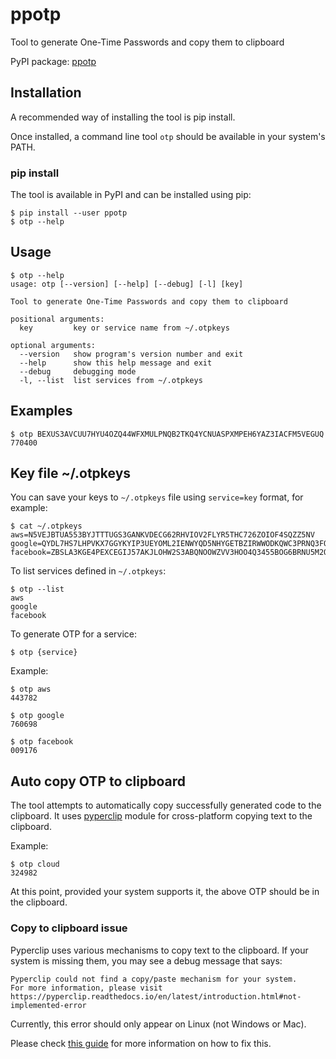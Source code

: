 # ppotp
Tool to generate One-Time Passwords and copy them to clipboard

PyPI package: [ppotp](https://pypi.python.org/pypi/ppotp)

## Installation
A recommended way of installing the tool is pip install.

Once installed, a command line tool `otp` should be available in your system's PATH.

### pip install
The tool is available in PyPI and can be installed using pip:
```
$ pip install --user ppotp
$ otp --help
```

## Usage
```
$ otp --help
usage: otp [--version] [--help] [--debug] [-l] [key]

Tool to generate One-Time Passwords and copy them to clipboard

positional arguments:
  key         key or service name from ~/.otpkeys

optional arguments:
  --version   show program's version number and exit
  --help      show this help message and exit
  --debug     debugging mode
  -l, --list  list services from ~/.otpkeys
```

## Examples
```
$ otp BEXUS3AVCUU7HYU4OZQ44WFXMULPNQB2TKQ4YCNUASPXMPEH6YAZ3IACFM5VEGUQ
770400
```

## Key file ~/.otpkeys
You can save your keys to `~/.otpkeys` file using `service=key` format, for
example:
```
$ cat ~/.otpkeys
aws=N5VEJBTUA553BYJTTTUGS3GANKVDECG62RHVIOV2FLYR5THC726ZOIOF4SQZZ5NV
google=QYDL7HS7LHPVKX7GGYKYIP3UEYOML2IENWYQD5NHYGETBZIRWWODKQWC3PRNQ3FO
facebook=ZBSLA3KGE4PEXCEGIJ57AKJLOHW2S3ABQNOOWZVV3HOO4Q3455BOG6BRNU5M2QK4
```

To list services defined in `~/.otpkeys`:
```
$ otp --list
aws
google
facebook
```

To generate OTP for a service:
```
$ otp {service}
```

Example:
```
$ otp aws
443782

$ otp google
760698

$ otp facebook
009176
```

## Auto copy OTP to clipboard
The tool attempts to automatically copy successfully generated code to the
clipboard. It uses [pyperclip](https://pypi.org/project/pyperclip/) module
for cross-platform copying text to the clipboard. 

Example:
```
$ otp cloud
324982
```
At this point, provided your system supports it, the above OTP should be in
the clipboard.

### Copy to clipboard issue
Pyperclip uses various mechanisms to copy text to the clipboard. If your system
is missing them, you may see a debug message that says:
```
Pyperclip could not find a copy/paste mechanism for your system.
For more information, please visit https://pyperclip.readthedocs.io/en/latest/introduction.html#not-implemented-error
```

Currently, this error should only appear on Linux (not Windows or Mac).

Please check [this guide](https://pyperclip.readthedocs.io/en/latest/#not-implemented-error)
for more information on how to fix this.
